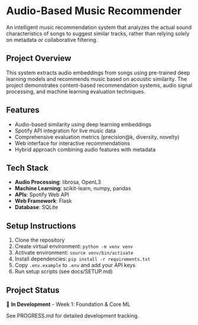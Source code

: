 # Audio-Based Music Recommender

An intelligent music recommendation system that analyzes the actual sound characteristics of songs to suggest similar tracks, rather than relying solely on metadata or collaborative filtering.

## Project Overview

This system extracts audio embeddings from songs using pre-trained deep learning models and recommends music based on acoustic similarity. The project demonstrates content-based recommendation systems, audio signal processing, and machine learning evaluation techniques.

## Features

- Audio-based similarity using deep learning embeddings
- Spotify API integration for live music data
- Comprehensive evaluation metrics (precision@k, diversity, novelty)
- Web interface for interactive recommendations
- Hybrid approach combining audio features with metadata

## Tech Stack

- **Audio Processing**: librosa, OpenL3
- **Machine Learning**: scikit-learn, numpy, pandas
- **APIs**: Spotify Web API
- **Web Framework**: Flask
- **Database**: SQLite

## Setup Instructions

1. Clone the repository
2. Create virtual environment: `python -m venv venv`
3. Activate environment: `source venv/bin/activate`
4. Install dependencies: `pip install -r requirements.txt`
5. Copy `.env.example` to `.env` and add your API keys
6. Run setup scripts (see docs/SETUP.md)

## Project Status

🚧 **In Development** - Week 1: Foundation & Core ML

See PROGRESS.md for detailed development tracking.
